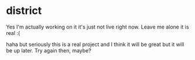 # district
Yes I'm actually working on it it's just not live right now. Leave me alone it is real :(

haha but seriously this is a real project and I think it will be great but it will be up later. Try again then, maybe?
